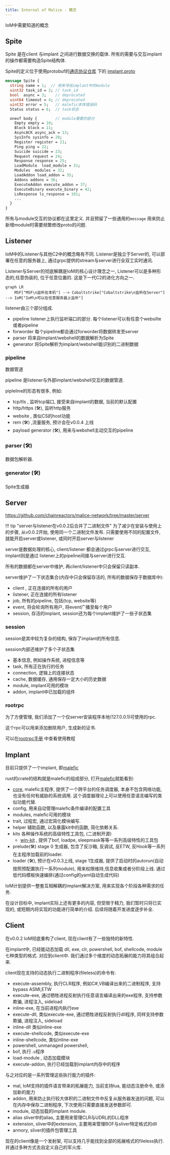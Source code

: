```yaml
---
title: Internal of Malice · 概念
---
```


IoM中需要知道的概念

## Spite

Spite 是在client 与implant 之间进行数据交换的载体. 所有的需要与交互implant的操作都需要构造Spite结构体.

Spite的定义位于使用protobuf的[通讯协议仓库](https://github.com/chainreactors/proto) 下的 [implant.proto](https://github.com/chainreactors/proto/blob/master/implant/implantpb/implant.proto)

```protobuf
message Spite {
  string name = 1;  // 用来寻找implant中的module
  uint32 task_id = 2; // task_id
  bool  async = 3;    // deprecated
  uint64 timeout = 4; // deprecated
  uint32 error = 5;   // malefic本体错误码
  Status status = 6;  // task状态

  oneof body {        // module需要的部分
    Empty empty = 10;  
    Block block = 11;
    AsyncACK async_ack = 13;
    SysInfo sysinfo = 20;
    Register register = 21;
    Ping ping = 22;
    Suicide suicide = 23;
    Request request = 24;
    Response response = 25;
    LoadModule  load_module = 31;
    Modules  modules = 32;
    LoadAddon load_addon = 35;
    Addons addons = 36;
    ExecuteAddon execute_addon = 37;
    ExecuteBinary execute_binary = 42;
    LsResponse ls_response = 101;
	...
  }
}
```

所有与module交互的协议都在这里定义. 并且预留了一些通用的`message` 用来防止新增module时需要频繁修改proto的问题. 

## Listener

IoM中的Listener与其他C2中的概念略有不同. Listener是独立于Server的, 可以部署在任意的服务器上, 通过grpc提供的stream与server进行全双工实时通讯. 

Listener与Server的彻底解耦是IoM的核心设计理念之一, Listener可以是多种形态的,任意伪装的, 位于任意位置的. 这是下一代C2的进化方向之一.

```mermaid
graph LR
	MSF["MSF\n监听在本机"] --> Cobaltstrike["Cobaltstrike\n监听在Server"] --> IoM["IoM\n可以在任意服务器上监听"]
```

listener由三个部分组成. 

- pipeline listener上执行监听端口的部分.  每个listener可以有任意个websilte或者pipeline
- forworder 每个pipeline都会通过forworder将数据转发至server
- parser 将来自implant/webshell的数据解析为Spite
- generator 将Spite解析为implant/webshell能识别的二进制数据
### pipeline

数据管道

pipeline 是listener与外部implant/webshell交互的数据管道. 

pipleline的形态有很多, 例如:

* tcp/tls  , 监听tcp端口, 接受来自implant的数据, 当前的默认配置
* http/https (🛠️), 监听http服务
* website , 类似CS的host功能
* rem (🛠️) ,流量服务, 预计会在v0.0.4 上线
* payload generator (🛠️), 用来与webshell主动交互的pipeline

### parser (🛠️)

数据包解析器. 

### generator (🛠️)

Spite生成器

## Server

https://github.com/chainreactors/malice-network/tree/master/server

!!! tip "server与listener在v0.0.2后合并了二进制文件"
	为了减少在安装与使用上的步骤, 从v0.0.2开始, 使用同一个二进制文件发布. 只需要使用不同的配置文件, 就能开启server或listener, 或同时开启server与listener

server是数据处理的核心, client/listener 都会通过grpc与server进行交互, implant则是通过 listener上的pipeline间接与server进行交互.

所有的数据都在server中维护, 再client/listener中只会保留只读副本.  


server维护了一下状态集合(内存中只会保留存活的, 所有的数据保存于数据库中):

* client , 正在连接的所有的用户
* listener, 正在连接的所有listener
* job, 所有的pipeline, 包括(tcp, website等)
* event, 将会轮询所有用户, 将event广播至每个用户
* session, 存活的implant, session还为每个implant维护了一些子状态集

### session

session是其中较为复杂的结构, 保存了implant的所有信息. 

session内部还维护了多个子状态集

* 基本信息, 例如操作系统, 进程信息等
* task, 所有正在执行的任务
* connection, 逻辑上的连接状态
* cache, 数据缓存, 通用保存一定大小的历史数据
* module, implant可用的模块
* addon, implant中已加载的组件

### rootrpc

为了方便管理, 我们添加了一个仅server安装程序本地(127.0.0.1)可使用的rpc. 

这个rpc可以用来添加删除用户, 生成新的证书. 

可以在[rootrpc手册](manual/deploy#ROOTRPC) 中查看使用教程

## Implant

目前只提供了一个implant, 即[malefic](https://github.com/chainreactors/malefic)

rust的crate的结构就是malefic的组成部分, 打开[malefic](https://github.com/chainreactors/malefic)就能看到:

- [core](https://github.com/chainreactors/malefic/tree/master/malefic), malefic主程序, 提供了一个跨平台的任务调度器, 本身不包含网络功能, 也没有任何有威胁的系统调用. 这个调度器理论上可以使用任意语言编写的类似功能代替. 
- config, 用来自动管理malefic条件编译的配置工具
- modules, malefic可用的模块
- trait, 过程宏, 通过宏简化模块编写.
- helper 辅助函数, 以及暴露kit中的函数, 简化依赖关系.  
- kits 各种操作系统的高级特性工具包, (二进制开源)
	- [win-kit](https://chainreactors.github.io/wiki/IoM/manual/implant_win_kit/) , 提供了bof, loadpe, sleepmask等等一系列高级特性的工具包
- prelude(🛠️) stage 0 生成器, 包含了反沙箱, 反调试, 反ETW, 反Hook等一系列在主程序加载前的loader. 
- loader (🛠️), 预计在v0.0.3上线, stage 1生成器, 提供了启动时的autorun(自动按照预配置执行一系列module), 用来权限维持,信息收集或者分阶段上线. 通过低代码模板快速编排(通过config的yaml自动生成代码)

IoM计划提供一整套互相解耦的implant解决方案, 用来实现各个阶段各种需求的任务. 


在设计目标中, implant实际上还有更多的内容, 但受限于精力, 我们暂时只将已实现的, 或短期内将实现的功能进行简单的介绍. 后续将随着开发进度逐步补全. 



## Client

在v0.0.2 IoM彻底重构了client, 现在client有了一些独特的新特性.

在implant中, 已经能动态加载 dll, exe, clr, powershell, bof, shellcode, module七种类型的格式. 对应到client中. 我们通过多个维度的动态拓展的能力将其组合起来. 

client现在支持的动态执行二进制程序(fileless)的命令有:

- execute-assembly, 执行CLR程序, 例如C#,VB编译出来的二进制程序, 支持bypass ASMI,ETW
- execute-exe, 通过牺牲进程反射执行任意语言编译出来的exe程序, 支持参数欺骗, 进程注入, sideload
- inline-exe, 在当前进程内执行exe
- execute-dll, 类似execute-exe, 通过牺牲进程反射执行dll程序, 同样支持参数欺骗, 进程注入, sideload
- inline-dll 类似inline-exe
- execute-shellcode, 类似execute-exe
- inline-shellcode, 类似inline-exe
- powershell, unmanaged powershell, 
- bof, 执行`.o`程序
- load-module , 动态加载模块
- execute-addon, 执行已经加载到implant内存中的程序

与之对应的是一系列管理这些执行能力的插件:

- mal, IoM支持的插件语言带来的拓展能力, 当前支持lua, 能动态注册命令, 或添加新的能力
- addon, 用来防止执行较大体积的二进制文件中反复从服务器发送的问题, 可以在内存中保存二进制程序, 下次使用只需要直接发送参数即可. 
- module, 动态加载的implant module. 
- alias sliver中的alias, 主要用来管理CLR与UDRL的DLL程序
- extension, sliver中的extension, 主要用来管理BOF与sliver特定格式的dll
- armory, sliver的插件包管理工具

现在的client像是一个发射架, 可以支持几乎能找到全部的拓展格式的fileless执行.  并通过多种方式去自定义自己的军火库.





